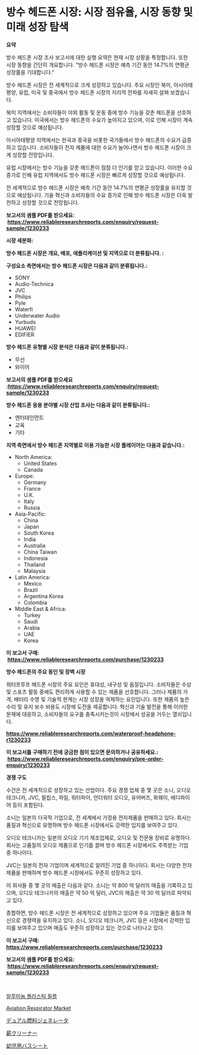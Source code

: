 <p><h1>방수 헤드폰 시장: 시장 점유율, 시장 동향 및 미래 성장 탐색</h1></p><p><strong>요약</strong></p>
<p><p>방수 헤드폰 시장 조사 보고서에 대한 실행 요약은 현재 시장 상황을 특정합니다. 또한 시장 동향을 간단히 개요합니다. "방수 헤드폰 시장은 예측 기간 동안 14.7%의 연평균 성장률을 기대합니다."</p><p>방수 헤드폰 시장은 전 세계적으로 크게 성장하고 있습니다. 주요 시장인 북미, 아시아태평양, 유럽, 미국 및 중국에서 방수 헤드폰 시장의 지리적 전파를 자세히 살펴 보겠습니다.</p><p>북미 지역에서는 소비자들이 야외 활동 및 운동 중에 방수 기능을 갖춘 헤드폰을 선호하고 있습니다. 미국에서는 방수 헤드폰의 수요가 높아지고 있으며, 이로 인해 시장이 계속 성장할 것으로 예상됩니다.</p><p>아시아태평양 지역에서는 한국과 중국을 비롯한 국가들에서 방수 헤드폰의 수요가 급증하고 있습니다. 소비자들이 전자 제품에 대한 수요가 늘어나면서 방수 헤드폰 시장이 크게 성장할 전망입니다.</p><p>유럽 시장에서는 방수 기능을 갖춘 헤드폰이 점점 더 인기를 얻고 있습니다. 이러한 수요 증가로 인해 유럽 지역에서도 방수 헤드폰 시장은 빠르게 성장할 것으로 예상됩니다.</p><p>전 세계적으로 방수 헤드폰 시장은 예측 기간 동안 14.7%의 연평균 성장률을 유지할 것으로 예상됩니다. 기술 혁신과 소비자들의 수요 증가로 인해 방수 헤드폰 시장은 더욱 발전하고 성장할 것으로 전망됩니다.</p></p>
<p><strong>보고서의 샘플 PDF를 받으세요: &nbsp;<a href="https://www.reliableresearchreports.com/enquiry/request-sample/1230233">https://www.reliableresearchreports.com/enquiry/request-sample/1230233</a></strong></p>
<p><strong>시장 세분화:</strong></p>
<p><strong> 방수 헤드폰 시장은 개요, 배포, 애플리케이션 및 지역으로 더 분류됩니다. :</strong></p>
<p><strong>구성요소 측면에서는 방수 헤드폰 시장은 다음과 같이 분류됩니다.:</strong></p>
<p><ul><li>SONY</li><li>Audio-Technica</li><li>JVC</li><li>Philips</li><li>Pyle</li><li>Waterfi</li><li>Underwater Audio</li><li>Yurbuds</li><li>HUAWEI</li><li>EDIFIER</li></ul></p>
<p><strong> 방수 헤드폰 유형별 시장 분석은 다음과 같이 분류됩니다.:</strong></p>
<p><ul><li>무선</li><li>와이어</li></ul></p>
<p><strong>보고서의 샘플 PDF를 받으세요 :<a href="https://www.reliableresearchreports.com/enquiry/request-sample/1230233">https://www.reliableresearchreports.com/enquiry/request-sample/1230233</a></strong></p>
<p><strong> 방수 헤드폰 응용 분야별 시장 산업 조사는 다음과 같이 분류됩니다.:</strong></p>
<p><ul><li>엔터테인먼트</li><li>교육</li><li>기타</li></ul></p>
<p><strong>지역 측면에서 방수 헤드폰 지역별로 이용 가능한 시장 플레이어는 다음과 같습니다.:</strong></p>
<p><ul>
    <li>
        North America:
        <ul>
            <li>United States</li>
            <li>Canada</li>
        </ul>
    </li>
    <li>
        Europe:
        <ul>
            <li>Germany</li>
            <li>France</li>
            <li>U.K.</li>
            <li>Italy</li>
            <li>Russia</li>
        </ul>
    </li>
    <li>
        Asia-Pacific:
        <ul>
            <li>China</li>
            <li>Japan</li>
            <li>South Korea</li>
            <li>India</li>
            <li>Australia</li>
            <li>China Taiwan</li>
            <li>Indonesia</li>
            <li>Thailand</li>
            <li>Malaysia</li>
        </ul>
    </li>
    <li>
        Latin America:
        <ul>
            <li>Mexico</li>
            <li>Brazil</li>
            <li>Argentina Korea</li>
            <li>Colombia</li>
        </ul>
    </li>
    <li>
        Middle East & Africa:
        <ul>
            <li>Turkey</li>
            <li>Saudi</li>
            <li>Arabia</li>
            <li>UAE</li>
            <li>Korea</li>
        </ul>
    </li>
    </ul></p>
<p><strong>이 보고서 구매: &nbsp;<a href="https://www.reliableresearchreports.com/purchase/1230233">https://www.reliableresearchreports.com/purchase/1230233</a></strong></p>
<p><strong>방수 헤드폰의 주요 동인 및 장벽 시장</strong></p>
<p><p>워터프루프 헤드폰 시장의 주요 요인은 휴대성, 내구성 및 음질입니다. 소비자들은 수상 및 스포츠 활동 중에도 편리하게 사용할 수 있는 제품을 선호합니다. 그러나 제품의 가격, 배터리 수명 및 기술적 한계는 시장 성장을 억제하는 요인입니다. 또한 제품의 높은 수리 및 유지 보수 비용도 시장에 도전을 제공합니다. 혁신과 기술 발전을 통해 이러한 문제에 대응하고, 소비자들의 요구를 충족시키는것이 시장에서 성공을 거두는 열쇠입니다.</p></p>
<p><strong><a href="https://www.reliableresearchreports.com/waterproof-headphone-r1230233">https://www.reliableresearchreports.com/waterproof-headphone-r1230233</a></strong></p>
<p><strong>이 보고서를 구매하기 전에 궁금한 점이 있으면 문의하거나 공유하세요.: &nbsp;<a href="https://www.reliableresearchreports.com/enquiry/pre-order-enquiry/1230233">https://www.reliableresearchreports.com/enquiry/pre-order-enquiry/1230233</a></strong></p>
<p><strong>경쟁 구도</strong></p>
<p><p>수건은 전 세계적으로 성장하고 있는 산업이다. 주요 경쟁 업체 중 몇 곳은 소니, 오디오 테크니카, JVC, 필립스, 파일, 워터파이, 언더워터 오디오, 유어버즈, 화웨이, 에디파이어 등이 포함된다.</p><p>소니는 일본의 다국적 기업으로, 전 세계에서 가정용 전자제품을 판매하고 있다. 회사는 품질과 혁신으로 유명하며 방수 헤드폰 시장에서도 강력한 입지를 보여주고 있다.</p><p>오디오 테크니카는 일본의 오디오 기기 제조업체로, 오디오 및 전문용 장비로 유명하다. 회사는 고품질의 오디오 제품으로 인기를 끌며 방수 헤드폰 시장에서도 주목받는 기업 중 하나이다.</p><p>JVC는 일본의 전자 기업이며 세계적으로 알려진 기업 중 하나이다. 회사는 다양한 전자 제품을 판매하며 방수 헤드폰 시장에서도 꾸준히 성장하고 있다.</p><p>이 회사들 중 몇 곳의 매출은 다음과 같다. 소니는 약 800 억 달러의 매출을 기록하고 있으며, 오디오 테크니카의 매출은 약 50 억 달러, JVC의 매출은 약 30 억 달러로 파악되고 있다.</p><p>종합하면, 방수 헤드폰 시장은 전 세계적으로 성장하고 있으며 주요 기업들은 품질과 혁신으로 경쟁력을 유지하고 있다. 소니, 오디오 테크니카, JVC 등은 시장에서 강력한 입지를 보여주고 있으며 매출도 꾸준히 성장하고 있는 것으로 나타나고 있다.</p></p>
<p><strong>이 보고서 구매: &nbsp; <a href="https://www.reliableresearchreports.com/purchase/1230233">https://www.reliableresearchreports.com/purchase/1230233</a></strong></p>
<p><strong>보고서의 샘플 PDF를 받으세요: &nbsp;<a href="https://www.reliableresearchreports.com/enquiry/request-sample/1230233">https://www.reliableresearchreports.com/enquiry/request-sample/1230233</a></strong><strong></strong></p>
<p>&nbsp;</p>
<p><p><a href="https://medium.com/@adrainratke34/%EC%95%8C%EB%A3%A8%EB%AF%B8%EB%8A%84-%ED%94%8C%EB%9D%BC%EC%8A%A4%ED%8B%B1-%ED%95%84%EB%A6%84-%EC%8B%9C%EC%9E%A5-%ED%86%B5%EC%B0%B0-%EC%8B%9C%EC%9E%A5-%EB%8F%99%ED%96%A5-%EC%84%B1%EC%9E%A5-2024%EB%85%84%EB%B6%80%ED%84%B0-2031%EB%85%84%EA%B9%8C%EC%A7%80-%EC%98%88%EC%B8%A1%EB%90%9C-%EA%B2%83-04d8c14da879">알루미늄 플라스틱 필름</a></p><p><a href="https://github.com/brentleyjimmiealvaradoz4l1rea/Market-Research-Report-List-2/blob/main/aviation-respirator-market.md">Aviation Respirator Market</a></p><p><a href="https://medium.com/@lewis15david/%E3%83%87%E3%83%A5%E3%82%A2%E3%83%AB%E7%87%83%E6%96%99%E7%99%BA%E9%9B%BB%E6%A9%9F%E3%81%AE%E5%B8%82%E5%A0%B4%E8%A6%8F%E6%A8%A1-%E5%B8%82%E5%A0%B4%E5%B1%95%E6%9C%9B%E3%81%A8%E5%B8%82%E5%A0%B4%E4%BA%88%E6%B8%AC-2024%E5%B9%B4%E3%81%8B%E3%82%892031%E5%B9%B4-a77ee46e9162">デュアル燃料ジェネレータ</a></p><p><a href="https://github.com/marbadji/Market-Research-Report-List-1/blob/main/989210133878.md">薪クリーナー</a></p><p><a href="https://medium.com/@lewisbechtelar1964/%E5%B9%BC%E5%85%90%E7%94%A8%E3%81%8A%E9%A2%A8%E5%91%82%E3%81%AE%E5%BA%A7%E5%B8%AD%E5%B8%82%E5%A0%B4-%E5%B8%82%E5%A0%B4%E3%82%B7%E3%82%A7%E3%82%A2-%E5%B8%82%E5%A0%B4%E3%83%88%E3%83%AC%E3%83%B3%E3%83%89-%E3%81%9D%E3%81%97%E3%81%A6%E5%B0%86%E6%9D%A5%E3%81%AE%E6%88%90%E9%95%B7%E3%82%92%E6%8E%A2%E3%82%8B-dbd9db2458e0">幼児用バスシート</a></p></p>